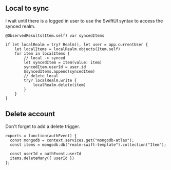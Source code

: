 ## Local to sync

I wait until there is a logged in user to use the SwiftUI syntax to access the synced realm.

```
@ObservedResults(Item.self) var syncedItems
```
```
if let localRealm = try? Realm(), let user = app.currentUser {
    let localItems = localRealm.objects(Item.self)
    for item in localItems {
        // local -> synced
        let syncedItem = Item(value: item)
        syncedItem.userId = user.id
        $syncedItems.append(syncedItem)
        // delete local
        try? localRealm.write {
            localRealm.delete(item)
        }
    }
}
```

## Delete account

Don't forget to add a delete trigger.

```
exports = function(authEvent) {
  const mongodb = context.services.get("mongodb-atlas");
  const items = mongodb.db("realm-swift-template").collection("Item");
  
  const userId = authEvent.userId
  items.deleteMany({ userId })
};
```
